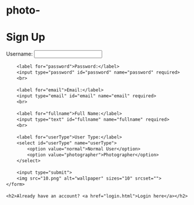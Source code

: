 # photo-

<!DOCTYPE html>
<html lang="en">
<head>
    <meta charset="UTF-8">
    <meta name="viewport" content="width=device-width, initial-scale=1.0">
    <title>Sign Up</title>
</head>
<body>
    <h1>Sign Up</h1>
    <form action="album.html" method="post">
        <label for="username">Username:</label>
        <input type="text" id="username" name="username" required>
        <br>

        <label for="password">Password:</label>
        <input type="password" id="password" name="password" required>
        <br>

        <label for="email">Email:</label>
        <input type="email" id="email" name="email" required>
        <br>

        <label for="fullname">Full Name:</label>
        <input type="text" id="fullname" name="fullname" required>
        <br>

        <label for="userType">User Type:</label>
        <select id="userType" name="userType">
            <option value="normal">Normal User</option>
            <option value="photographer">Photographer</option>
        </select>

        <input type="submit">
        <img src="10.png" alt="wallpaper" sizes="10" srcset="">  
    </form>

    <h2>Already have an account? <a href="login.html">Login here</a></h2>
</body>
</html>
